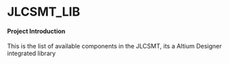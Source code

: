 # JLCSMT_LIB

#### Project Introduction
This is the list of available components in the JLCSMT, its a Altium Designer integrated library
